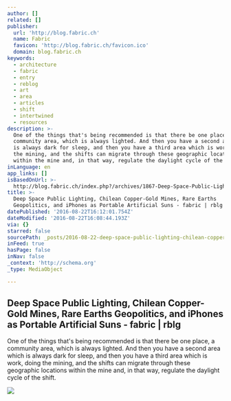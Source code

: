 ```yaml
---
author: []
related: []
publisher:
  url: 'http://blog.fabric.ch'
  name: Fabric
  favicon: 'http://blog.fabric.ch/favicon.ico'
  domain: blog.fabric.ch
keywords:
  - architecture
  - fabric
  - entry
  - reblog
  - art
  - area
  - articles
  - shift
  - intertwined
  - resources
description: >-
  One of the things that's being recommended is that there be one place, a
  community area, which is always lighted. And then you have a second area which
  is always dark for sleep, and then you have a third area which is work, doing
  the mining, and the shifts can migrate through these geographic locations
  within the mine and, in that way, regulate the daylight cycle of the shift.
inLanguage: en
app_links: []
isBasedOnUrl: >-
  http://blog.fabric.ch/index.php?/archives/1867-Deep-Space-Public-Lighting,-Chilean-Copper-Gold-Mines,-Rare-Earths-Geopolitics,-and-iPhones-as-Portable-Artificial-Suns.html
title: >-
  Deep Space Public Lighting, Chilean Copper-Gold Mines, Rare Earths
  Geopolitics, and iPhones as Portable Artificial Suns - fabric | rblg
datePublished: '2016-08-22T16:12:01.754Z'
dateModified: '2016-08-22T16:08:44.193Z'
via: {}
starred: false
sourcePath: _posts/2016-08-22-deep-space-public-lighting-chilean-copper-gold-mines-rare.md
inFeed: true
hasPage: false
inNav: false
_context: 'http://schema.org'
_type: MediaObject

---
```

<article style=""><h1>Deep Space Public Lighting, Chilean Copper-Gold Mines, Rare Earths Geopolitics, and iPhones as Portable Artificial Suns - fabric | rblg</h1><p>One of the things that's being recommended is that there be one place, a community area, which is always lighted. And then you have a second area which is always dark for sleep, and then you have a third area which is work, doing the mining, and the shifts can migrate through these geographic locations within the mine and, in that way, regulate the daylight cycle of the shift.</p><img src="http://blog.fabric.ch/fabric/images/1867_1288994414_3.jpg" /></article>